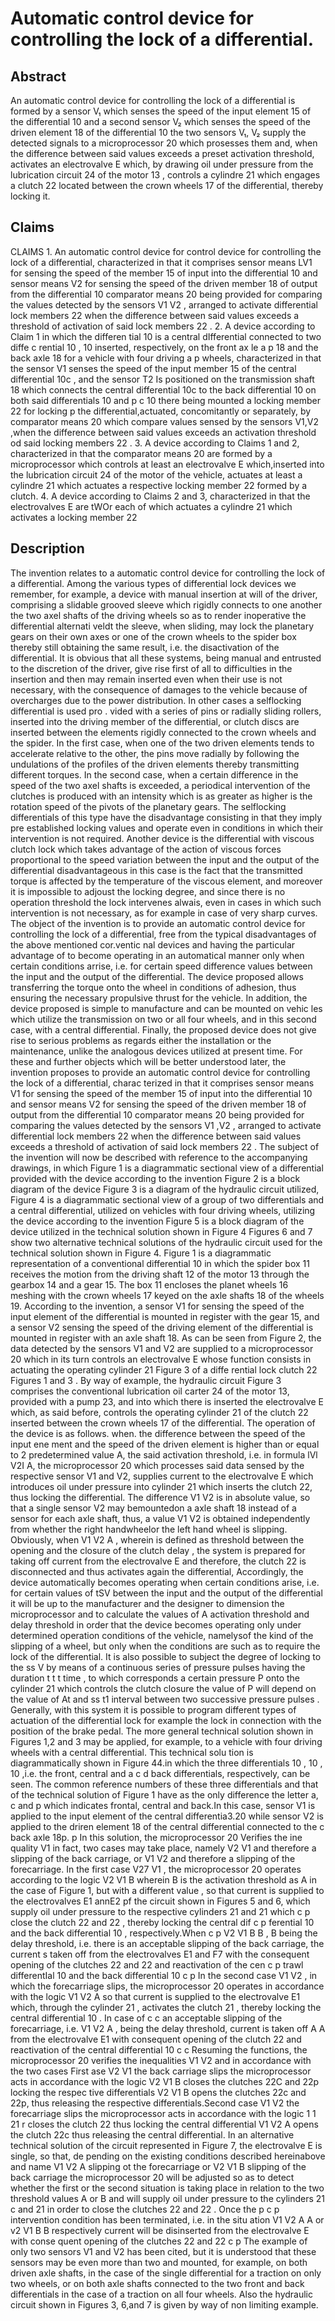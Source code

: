 # Automatic control device for controlling the lock of a differential.

## Abstract
An automatic control device for controlling the lock of a differential is formed by a sensor V₁ which senses the speed of the input element 15 of the differential 10 and a second sensor V₂ which senses the speed of the driven element 18 of the differential 10 the two sensors V₁, V₂ supply the detected signals to a microprocessor 20 which prosesses them and, when the difference between said values exceeds a preset activation threshold, activates an electrovalve E which, by drawing oil under pressure from the lubrication circuit 24 of the motor 13 , controls a cylindre 21 which engages a clutch 22 located between the crown wheels 17 of the differential, thereby locking it.

## Claims
CLAIMS 1. An automatic control device for control device for controlling the lock of a differential, characterized in that it comprises sensor means LV1 for sensing the speed of the member 15 of input into the differential 10 and sensor means V2 for sensing the speed of the driven member 18 of output from the differential 10 comparator means 20 being provided for comparing the values detected by the sensors V1 V2 , arranged to activate differential lock members 22 when the difference between said values exceeds a threshold of activation of said lock members 22 . 2. A device according to Claim 1 in which the differen tial 10 is a central dIfferential connected to two diffe c rential 10 , 10 inserted, respectively, on the front ax le a p 18 and the back axle 18 for a vehicle with four driving a p wheels, characterized in that the sensor V1 senses the speed of the input member 15 of the central differential 10c , and the sensor T2 Is positioned on the transmission shaft 18 which connects the central differential 10c to the back differential 10 on both said differentials 10 and p c 10 there being mounted a locking member 22 for locking p the differential,actuated, concomitantly or separately, by comparator means 20 which compare values sensed by the sensors V1,V2 ,when the difference between said values exceeds an activation threshold od said locking members 22 . 3. A device according to Claims 1 and 2, characterized in that the comparator means 20 are formed by a microprocessor which controls at least an electrovalve E which,inserted into the lubrication circuit 24 of the motor of the vehicle, actuates at least a cylindre 21 which actuates a respective locking member 22 formed by a clutch. 4. A device according to Claims 2 and 3, characterized in that the electrovalves E are tWOr each of which actuates a cylindre 21 which activates a locking member 22

## Description
The invention relates to a automatic control device for controlling the lock of a differential. Among the various types of differential lock devices we remember, for example, a device with manual insertion at will of the driver, comprising a slidable grooved sleeve which rigidly connects to one another the two axel shafts of the driving wheels so as to render inoperative the differential alternati veldt the sleeve, when sliding, may lock the planetary gears on their own axes or one of the crown wheels to the spider box thereby still obtaining the same result, i.e. the disactivation of the differential. It is obvious that all these systems, being manual and entrusted to the discretion of the driver, give rise first of all to difficulties in the insertion and then may remain inserted even when their use is not necessary, with the consequence of damages to the vehicle because of overcharges due to the power distribution. In other cases a selflocking differential is used pro . vided with a series of pins or radially sliding rollers, inserted into the driving member of the differential, or clutch discs are inserted between the elements rigidly connected to the crown wheels and the spider. In the first case, when one of the two driven elements tends to accelerate relative to the other, the pins move radially by following the undulations of the profiles of the driven elements thereby transmitting different torques. In the second case, when a certain difference in the speed of the two axel shafts is exceeded, a periodical intervention of the clutches is produced with an intensity which is as greater as higher is the rotation speed of the pivots of the planetary gears. The selflocking differentials of this type have the disadvantage consisting in that they imply pre established locking values and operate even in conditions in which their intervention is not required. Another device is the differential with viscous clutch lock which takes advantage of the action of viscous forces proportional to the speed variation between the input and the output of the differential disadvantageous in this case is the fact that the transmitted torque is affected by the temperature of the viscous element, and moreover it is impossible to adjoust the locking degree, and since there is no operation threshold the lock intervenes alwais, even in cases in which such intervention is not necessary, as for example in case of very sharp curves. The object of the invention is to provide an automatic control device for controlling the lock of a differential, free from the typical disadvantages of the above mentioned cor.ventic nal devices and having the particular advantage of to become operating in an automatical manner only when certain conditions arrise, i.e. for certain speed difference values between the input and the output of the differential. The device proposed allows transferring the torque onto the wheel in conditions of adhesion, thus ensuring the necessary propulsive thrust for the vehicle. In addition, the device proposed is simple to manufacture and can be mounted on vehic les which utilize the transmission on two or all four wheels, and in this second case, with a central differential. Finally, the proposed device does not give rise to serious problems as regards either the installation or the maintenance, unlike the analogous devices utilized at present time. For these and further objects which will be better understood later, the invention proposes to provide an automatic control device for controlling the lock of a differential, charac terized in that it comprises sensor means V1 for sensing the speed of the member 15 of input into the differential 10 and sensor means V2 for sensing the speed of the driven member 18 of output from the differential 10 comparator means 20 being provided for comparing the values detected by the sensors V1 ,V2 , arranged to activate differential lock members 22 when the difference between said values exceeds a threshold of activation of said lock members 22 . The subject of the invention will now be described with reference to the accompanying drawings, in which Figure 1 is a diagrammatic sectional view of a differential provided with the device according to the invention Figure 2 is a block diagram of the device Figure 3 is a diagram of the hydraulic circuit utilized, Figure 4 is a diagrammatic sectional view of a group of two differentials and a central differential, utilized on vehicles with four driving wheels, utilizing the device according to the invention Figure 5 is a block diagram of the device utilized in the technical solution shown in Figure 4 Figures 6 and 7 show two alternative technical solutions of the hydraulic circuit used for the technical solution shown in Figure 4. Figure 1 is a diagrammatic representation of a conventional differential 10 in which the spider box 11 receives the motion from the driving shaft 12 of the motor 13 through the gearbox 14 and a gear 15. The box 11 encloses the planet wheels 16 meshing with the crown wheels 17 keyed on the axle shafts 18 of the wheels 19. According to the invention, a sensor V1 for sensing the speed of the input element of the differential is mounted in register with the gear 15, and a sensor V2 sensing the speed of the driving element of the differential is mounted in register with an axle shaft 18. As can be seen from Figure 2, the data detected by the sensors V1 and V2 are supplied to a microprocessor 20 which in its turn controls an electrovalve E whose function consists in actuating the operating cylinder 21 Figure 3 of a diffe rential lock clutch 22 Figures 1 and 3 . By way of example, the hydraulic circuit Figure 3 comprises the conventional lubrication oil carter 24 of the motor 13, provided with a pump 23, and into which there is inserted the electrovalve E which, as said before, controls the operating cylinder 21 of the clutch 22 inserted between the crown wheels 17 of the differential. The operation of the device is as follows. when. the difference between the speed of the input ene ment and the speed of the driven element is higher than or equal to 2 predetermined value A, the said activation threshold, i.e. in formula lVl V2I A, the microprocessor 20 which processes said data sensed by the respective sensor V1 and V2, supplies current to the electrovalve E which introduces oil under pressure into cylinder 21 which inserts the clutch 22, thus locking the differential. The difference V1 V2 is in absolute value, so that a single sensor V2 may bemountedon a axle shaft 18 instead of a sensor for each axle shaft, thus, a value V1 V2 is obtained independently from whether the right handwheelor the left hand wheel is slipping. Obviously, when V1 V2 A , wherein is defined as threshold between the opening and the closure of the clutch delay , the system is prepared for taking off current from the electrovalve E and therefore, the clutch 22 is disconnected and thus activates again the differential, Accordingly, the device automatically becomes operating when certain conditions arise, i.e. for certain values of tSV between the input and the output of the differential it will be up to the manufacturer and the designer to dimension the microprocessor and to calculate the values of A activation threshold and delay threshold in order that the device becomes operating only under determined operation conditions of the vehicle, namelysof the kind of the slipping of a wheel, but only when the conditions are such as to require the lock of the differential. It is also possible to subject the degree of locking to the ss V by means of a continuous series of pressure pulses having the duration t t t time , to which corresponds a certain pressure P onto the cylinder 21 which controls the clutch closure the value of P will depend on the value of At and ss t1 interval between two successive pressure pulses . Generally, with this system it is possible to program different types of actuation of the differential lock for example the lock in connection with the position of the brake pedal. The more general technical solution shown in Figures 1,2 and 3 may be applied, for example, to a vehicle with four driving wheels with a central differential. This technical solu tion is diagrammatically shown in Figure 44.in which the three differentials 10 , 10 , 10 ,i.e. the front, central and a c d back differentials, respectively, can be seen. The common reference numbers of these three differentials and that of the technical solution of Figure 1 have as the only difference the letter a, c and p which indicates frontal, central and back.In this case, sensor V1 is applied to the input element of the central differentia3.20 while sensor V2 is applied to the driren element 18 of the central differential connected to the c back axle 18p. p In this solution, the microprocessor 20 Verifies the ine quality V1 in fact, two cases may take place, namely V2 V1 and therefore a slipping of the back carriage, or V1 V2 and therefore a slipping of the forecarriage. In the first case V27 V1 , the microprocessor 20 operates according to the logic V2 V1 B wherein B is the activation threshold as A in the case of Figure 1, but with a different value , so that current is supplied to the electrovalves E1 annE2 pf the circuit shown in Figures 5 and 6, which supply oil under pressure to the respective cylinders 21 and 21 which c p close the clutch 22 and 22 , thereby locking the central dif c p ferential 10 and the back differential 10 , respectively.When c p V2 V1 B B , B being the delay threshold, i.e. there is an acceptable slipping of the back carriage, the current s taken off from the electrovalves E1 and F7 with the consequent opening of the clutches 22 and 22 and reactivation of the cen c p trawl differentIal 10 and the back differential 10 c p In the second case V1 V2 , in which the forecarriage slips, the microprocessor 20 operates in accordance with the logic V1 V2 A so that current is supplied to the electrovalve E1 which, through the cylinder 21 , activates the clutch 21 , thereby locking the central differential 10 . In case of c c an acceptable slipping of the forecarriage, i.e. V1 V2 A , being the delay threshold, current is taken off A A from the electrovalve E1 with consequent opening of the clutch 22 and reactivation of the central differential 10 c c Resuming the functions, the microprocessor 20 verifies the inequalities V1 V2 and in accordance with the two cases First ase V2 V1 the back carriage slips the microprocessor acts in accordance with the logic V2 V1 B closes the clutches 22C and 22p locking the respec tive differentials V2 V1 B opens the clutches 22c and 22p, thus releasing the respective differentials.Second case V1 V2 the forecarriage slips the microprocessor acts in accordance with the logic 1 1 21 r closes the clutch 22 thus locking the central differential V1 V2 A opens the clutch 22c thus releasing the central differential. In an alternative technical solution of the circuit represented in Figure 7, the electrovalve E is single, so that, de pending on the existing conditions described hereinabove and name V1 V2 A slipping ot the forecarriage or V2 V1 B slipping of the back carriage the microprocessor 20 will be adjusted so as to detect whether the first or the second situation is taking place in relation to the two threshold values A or B and will supply oil under pressure to the cylinders 21 c and 21 in order to close the clutches 22 and 22 . Once the p c p intervention condition has been terminated, i.e. in the situ ation V1 V2 A A or v2 V1 B B respectively current will be disinserted from the electrovalve E with conse quent opening of the clutches 22 and 22 c p The example of only two sensors V1 and V2 has been cited, but it is understood that these sensors may be even more than two and mounted, for example, on both driven axle shafts, in the case of the single differential for a traction on only two wheels, or on both axle shafts connected to the two front and back differentials in the case of a traction on all four wheels. Also the hydraulic circuit shown in Figures 3, 6,and 7 is given by way of non limiting example.